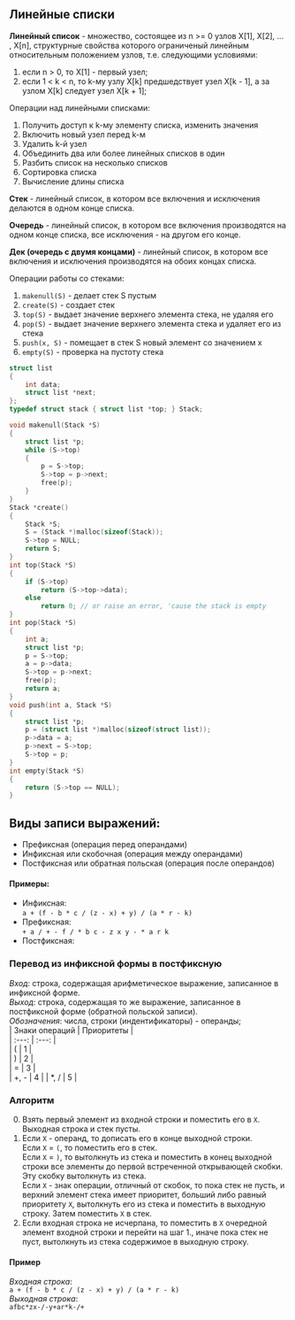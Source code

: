 ## Линейные списки
**Линейный список** - множество, состоящее из n >= 0 узлов X[1], X[2], ... , X[n], структурные свойства которого ограниченый линейным относительным положением узлов, т.е. следующими условиями:
1) если n > 0, то X[1] - первый узел;
2) если 1 < k < n, то k-му узлу X[k] предшедствует узел X[k - 1], а за узлом X[k] следует узел X[k + 1];

Операции над линейными списками:
1) Получить доступ к k-му элементу списка, изменить значения
2) Включить новый узел перед k-м
3) Удалить k-й узел
4) Объединить два или более линейных списков в один
5) Разбить список на несколько списков
6) Сортировка списка
7) Вычисление длины списка

**Стек** - линейный список, в котором все включения и исключения делаются в одном конце списка.

**Очередь** - линейный список, в котором все включения производятся на одном конце списка, все исключения - на другом его конце.

**Дек (очередь с двумя концами)** - линейный список, в котором все включения и исключения производятся на обоих концах списка.

Операции работы со стеками:
1) ```makenull(S)``` - делает стек S пустым
2) ```create(S)``` - создает стек
3) ```top(S)``` - выдает значение верхнего элемента стека, не удаляя его
4) ```pop(S)``` - выдает значение верхнего элемента стека и удаляет его из стека
5) ```push(x, S)``` - помещает в стек S новый элемент со значением x
6) ```empty(S)``` - проверка на пустоту стека  

```cpp
struct list
{
    int data;
    struct list *next;
};
typedef struct stack { struct list *top; } Stack;

void makenull(Stack *S)
{
    struct list *p;
    while (S->top)
    {
        p = S->top;
        S->top = p->next;
        free(p);
    }
}
Stack *create()
{
    Stack *S;
    S = (Stack *)malloc(sizeof(Stack));
    S->top = NULL;
    return S;
}
int top(Stack *S)
{
    if (S->top)
        return (S->top->data);
    else
        return 0; // or raise an error, 'cause the stack is empty  
}
int pop(Stack *S)
{
    int a;
    struct list *p;
    p = S->top;
    a = p->data;
    S->top = p->next;
    free(p);
    return a;
}
void push(int a, Stack *S)
{
    struct list *p;
    p = (struct list *)malloc(sizeof(struct list));
    p->data = a;
    p->next = S->top;
    S->top = p;
}
int empty(Stack *S)
{
    return (S->top == NULL);
}
```
## Виды записи выражений:  
* Префиксная (операция перед операндами)  
* Инфиксная или скобочная (операция между операндами)  
* Постфиксная или обратная польская (операция после операндов)  

#### Примеры:
* Инфиксная:  
    `a + (f - b * c / (z - x) + y) / (a * r - k)`  
* Префиксная:  
    `+ a / + - f / * b c - z x y - * a r k`  
* Постфиксная:  

### Перевод из инфиксной формы в постфиксную  
*Вход*: строка, содержащая арифметическое выражение, записанное в инфиксной форме.  
*Выход*: строка, содержащая то же выражение, записанное в постфиксной форме (обратной польской записи).  
*Обозначения*: числа, строки (индентификаторы) - операнды;  
| Знаки операций | Приоритеты |  
| :---: | :---: |  
| ( | 1 |  
| ) | 2 |  
| = | 3 |  
| +, - | 4 |
| *, / | 5 |

### Алгоритм  
0. Взять первый элемент из входной строки и поместить его в `X`. Выходная строка и стек пусты.
1. Если `X` - операнд, то дописать его в конце выходной строки.  
Если `X` = `(`, то поместить его в стек.  
Если `X` = `)`, то вытолкнуть из стека и поместить в конец выходной строки все элементы до первой встреченной открывающей скобки. Эту скобку вытолкнуть из стека.  
Если `X` - знак операции, отличный от скобок, то пока стек не пусть, и верхний элемент стека имеет приоритет, больший либо равный приоритету `X`, вытолкнуть его из стека и поместить в выходную строку. Затем поместить `X` в стек.  
2. Если входная строка не исчерпана, то поместить в `X` очередной элемент входной строки и перейти на шаг 1., иначе пока стек не пуст, вытолкнуть из стека содержимое в выходную строку.  

#### Пример  
*Входная строка*:  
`a + (f - b * c / (z - x) + y) / (a * r - k)`  
*Выходная строка*:  
`afbc*zx-/-y+ar*k-/+`    